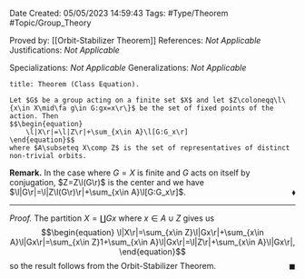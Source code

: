 <div class="topSpace"></div>

Date Created: 05/05/2023 14:59:43
Tags: #Type/Theorem #Topic/Group_Theory

Proved by: [[Orbit-Stabilizer Theorem]]
References: _Not Applicable_
Justifications: _Not Applicable_

Specializations: _Not Applicable_
Generalizations: _Not Applicable_

``` ad-Theorem
title: Theorem (Class Equation).

Let $G$ be a group acting on a finite set $X$ and let $Z\coloneqq\l\{x\in X\mid\fa g\in G:gx=x\r\}$ be the set of fixed points of the action. Then
$$\begin{equation}
    \l|X\r|=\l|Z\r|+\sum_{x\in A}\l[G:G_x\r]
\end{equation}$$
where $A\subseteq X\comp Z$ is the set of representatives of distinct non-trivial orbits.

```

<b>Remark.</b> In the case where $G=X$ is finite and $G$ acts on itself by conjugation, $Z=Z\l(G\r)$ is the center and we have $\l|G\r|=\l|Z\l(G\r)\r|+\sum_{x\in A}\l[G:G_x\r]$.<span style="float:right;">$\blacklozenge$</span>

---

<i>Proof.</i> The partition $X=\coprod Gx$ where $x\in A\cup Z$ gives us
$$\begin{equation}
    \l|X\r|=\sum_{x\in Z}\l|Gx\r|+\sum_{x\in A}\l|Gx\r|=\sum_{x\in Z}1+\sum_{x\in A}\l|Gx\r|=\l|Z\r|+\sum_{x\in A}\l|Gx\r|,
\end{equation}$$
so the result follows from the Orbit-Stabilizer Theorem.<span style="float:right;">$\blacksquare$</span>
